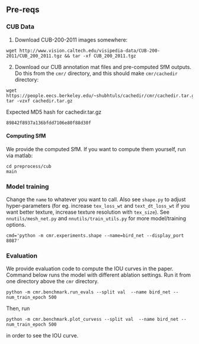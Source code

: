 
## Pre-reqs

### CUB Data
1. Download CUB-200-2011 images somewhere:
```
wget http://www.vision.caltech.edu/visipedia-data/CUB-200-2011/CUB_200_2011.tgz && tar -xf CUB_200_2011.tgz
```

2. Download our CUB annotation mat files and pre-computed SfM outputs.
Do this from the `cmr/` directory, and this should make `cmr/cachedir` directory:
```
wget https://people.eecs.berkeley.edu/~shubhtuls/cachedir/cmr/cachedir.tar.gz
tar -vzxf cachedir.tar.gz
```

Expected MD5 hash for cachedir.tar.gz

```
89842f8937a136bfdd7106e80f88d30f
```

#### Computing SfM
We provide the computed SfM. If you want to compute them yourself, run via matlab:
```
cd preprocess/cub
main
```

### Model training
Change the `name` to whatever you want to call. Also see `shape.py` to adjust
hyper-parameters (for eg. increase `tex_loss_wt` and `text_dt_loss_wt` if you
want better texture, increase texture resolution with `tex_size`).
See `nnutils/mesh_net.py` and `nnutils/train_utils.py` for more model/training options.

```
cmd='python -m cmr.experiments.shape --name=bird_net --display_port 8087'
```

### Evaluation
We provide evaluation code to compute the IOU curves in the paper.
Command below runs the model with different ablation settings.
Run it from one directory above the `cmr` directory.
```
python -m cmr.benchmark.run_evals --split val  --name bird_net --num_train_epoch 500
```

Then, run 
```
python -m cmr.benchmark.plot_curvess --split val  --name bird_net --num_train_epoch 500
```
in order to see the IOU curve.
